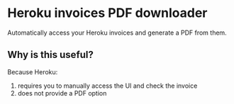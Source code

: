 # Heroku invoices PDF downloader

Automatically access your Heroku invoices and generate a PDF from them.

## Why is this useful?

Because Heroku:

1. requires you to manually access the UI and check the invoice
2. does not provide a PDF option
